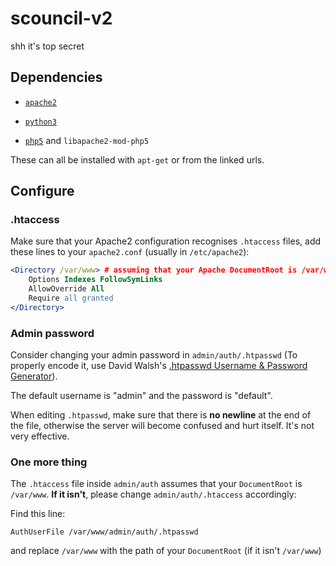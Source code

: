 # scouncil-v2

shh it's top secret

## Dependencies

+ [`apache2`](http://httpd.apache.org/)

+ [`python3`](https://www.python.org/downloads/)

+ [`php5`](http://php.net/downloads.php) and `libapache2-mod-php5`

These can all be installed with `apt-get` or from the linked urls.

## Configure

### .htaccess
Make sure that your Apache2 configuration recognises `.htaccess` files, add these lines to your `apache2.conf` (usually in `/etc/apache2`):

```apache
<Directory /var/www> # assuming that your Apache DocumentRoot is /var/www
	Options Indexes FollowSymLinks
	AllowOverride All
	Require all granted
</Directory>
```

### Admin password
Consider changing your admin password in `admin/auth/.htpasswd` (To properly encode it, use David Walsh's [.htpasswd Username & Password Generator](http://davidwalsh.name/web-development-tools#htaccess-status-message)).

The default username is "admin" and the password is "default".

When editing `.htpasswd`, make sure that there is **no newline** at the end of the file, otherwise the server will become confused and hurt itself. It's not very effective.

### One more thing
The `.htaccess` file inside `admin/auth` assumes that your `DocumentRoot` is `/var/www`. **If it isn't**, please change `admin/auth/.htaccess` accordingly:

Find this line:

`AuthUserFile /var/www/admin/auth/.htpasswd`

and replace `/var/www` with the path of your `DocumentRoot` (if it isn't `/var/www`)